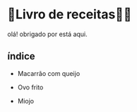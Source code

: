 # :book:Livro de receitas:man_cook:

olá! obrigado por está aqui.

## índice

- Macarrão com queijo

- Ovo frito

- Miojo


